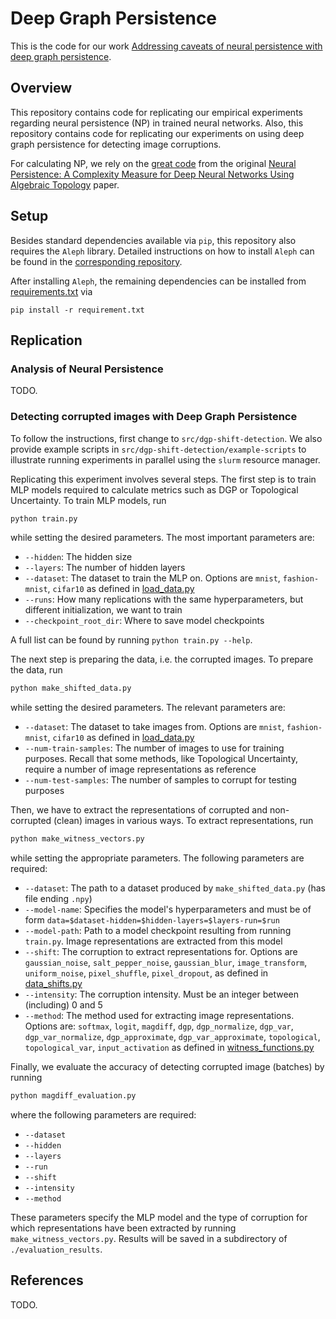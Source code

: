 # Deep Graph Persistence
This is the code for our work [Addressing caveats of neural persistence with deep graph persistence](https://arxiv.org/abs/2307.10865).

## Overview
This repository contains code for replicating our empirical experiments regarding neural persistence (NP) in trained neural networks.
Also, this repository contains code for replicating our experiments on using deep graph persistence for detecting image corruptions.

For calculating NP, we rely on the [great code](https://github.com/BorgwardtLab/Neural-Persistence) from the original [Neural Persistence: A Complexity Measure for Deep Neural Networks Using Algebraic Topology](https://arxiv.org/abs/1812.09764) paper.

## Setup
Besides standard dependencies available via `pip`, this repository also requires the `Aleph` library.
Detailed instructions on how to install `Aleph` can be found in the [corresponding repository](https://github.com/Pseudomanifold/Aleph).

After installing `Aleph`, the remaining dependencies can be installed from [requirements.txt](requirements.txt) via 
```
pip install -r requirement.txt
```

## Replication
### Analysis of Neural Persistence
TODO.

### Detecting corrupted images with Deep Graph Persistence
To follow the instructions, first change to `src/dgp-shift-detection`. We also provide example scripts in `src/dgp-shift-detection/example-scripts` to illustrate running experiments in parallel using the `slurm` resource manager.

Replicating this experiment involves several steps.
The first step is to train MLP models required to calculate metrics such as DGP or Topological Uncertainty.
To train MLP models, run
```bash
python train.py
```
while setting the desired parameters. The most important parameters are:
  * `--hidden`: The hidden size
  * `--layers`: The number of hidden layers
  * `--dataset`: The dataset to train the MLP on. Options are `mnist`, `fashion-mnist`, `cifar10` as defined in [load_data.py](src/dgp-shift-detection/load_data.py)
  * `--runs`: How many replications with the same hyperparameters, but different initialization, we want to train
  * `--checkpoint_root_dir`: Where to save model checkpoints

A full list can be found by running `python train.py --help`.

The next step is preparing the data, i.e. the corrupted images.
To prepare the data, run
```bash
python make_shifted_data.py
```
while setting the desired parameters. The relevant parameters are:
  * `--dataset`: The dataset to take images from. Options are `mnist`, `fashion-mnist`, `cifar10` as defined in [load_data.py](src/dgp-shift-detection/load_data.py)
  * `--num-train-samples`: The number of images to use for training purposes. Recall that some methods, like Topological Uncertainty, require a number of image representations as reference
  * `--num-test-samples`: The number of samples to corrupt for testing purposes

Then, we have to extract the representations of corrupted and non-corrupted (clean) images in various ways.
To extract representations, run
```bash
python make_witness_vectors.py
```
while setting the appropriate parameters. The following parameters are required:
  * `--dataset`: The path to a dataset produced by `make_shifted_data.py` (has file ending `.npy`)
  * `--model-name`: Specifies the model's hyperparameters and must be of form `data=$dataset-hidden=$hidden-layers=$layers-run=$run`
  * `--model-path`: Path to a model checkpoint resulting from running `train.py`. Image representations are extracted from this model
  * `--shift`: The corruption to extract representations for. Options are `gaussian_noise`, `salt_pepper_noise`, `gaussian_blur`, `image_transform`, `uniform_noise`, `pixel_shuffle`, `pixel_dropout`, as defined in [data_shifts.py](src/dgp-shift-detection/data_shifts.py)
  * `--intensity`: The corruption intensity. Must be an integer between (including) 0 and 5
  * `--method`: The method used for extracting image representations. Options are: `softmax`, `logit`, `magdiff`, `dgp`, `dgp_normalize`, `dgp_var`, `dgp_var_normalize`, `dgp_approximate`, `dgp_var_approximate`, `topological`, `topological_var`, `input_activation` as defined in [witness_functions.py](src/dgp-shift-detection/witness_functions.py)

Finally, we evaluate the accuracy of detecting corrupted image (batches) by running
```bash
python magdiff_evaluation.py
```
where the following parameters are required:
  * `--dataset`
  * `--hidden`
  * `--layers`
  * `--run`
  * `--shift`
  * `--intensity`
  * `--method`

These parameters specify the MLP model and the type of corruption for which representations have been extracted by running `make_witness_vectors.py`.
Results will be saved in a subdirectory of `./evaluation_results`.

## References
TODO.
